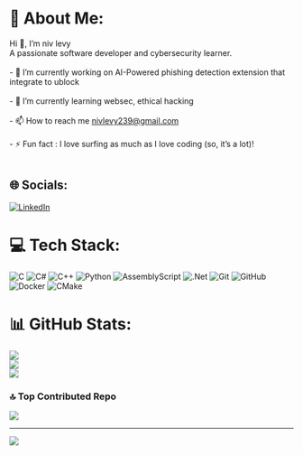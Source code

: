 # 💫 About Me:
Hi 👋, I’m niv levy<br>A passionate software developer and cybersecurity learner.<br><br>- 🔭 I’m currently working on AI-Powered phishing detection extension that integrate to ublock <br><br>- 🌱 I’m currently learning websec, ethical hacking <br><br>- 📫 How to reach me nivlevy239@gmail.com<br><br>- ⚡ Fun fact : I love surfing as much as I love coding (so, it’s a lot)!<br><br>


## 🌐 Socials:
[![LinkedIn](https://img.shields.io/badge/LinkedIn-%230077B5.svg?logo=linkedin&logoColor=white)](https://linkedin.com/in/www.linkedin.com/in/niv-levy-) 

# 💻 Tech Stack:
![C](https://img.shields.io/badge/c-%2300599C.svg?style=flat&logo=c&logoColor=white) ![C#](https://img.shields.io/badge/c%23-%23239120.svg?style=flat&logo=csharp&logoColor=white) ![C++](https://img.shields.io/badge/c++-%2300599C.svg?style=flat&logo=c%2B%2B&logoColor=white) ![Python](https://img.shields.io/badge/python-3670A0?style=flat&logo=python&logoColor=ffdd54) ![AssemblyScript](https://img.shields.io/badge/assembly%20script-%23000000.svg?style=flat&logo=assemblyscript&logoColor=white) ![.Net](https://img.shields.io/badge/.NET-5C2D91?style=flat&logo=.net&logoColor=white) ![Git](https://img.shields.io/badge/git-%23F05033.svg?style=flat&logo=git&logoColor=white) ![GitHub](https://img.shields.io/badge/github-%23121011.svg?style=flat&logo=github&logoColor=white) ![Docker](https://img.shields.io/badge/docker-%230db7ed.svg?style=flat&logo=docker&logoColor=white) ![CMake](https://img.shields.io/badge/CMake-%23008FBA.svg?style=flat&logo=cmake&logoColor=white)
# 📊 GitHub Stats:
![](https://github-readme-stats.vercel.app/api?username=nivlevyy&theme=blueberry_border=false&include_all_commits=true&count_private=true)<br/>
![](https://github-readme-streak-stats.herokuapp.com/?user=nivlevyy&theme=blueberry_border=false)<br/>
![](https://github-readme-stats.vercel.app/api/top-langs/?username=nivlevyy&theme=blueberry_border=false&include_all_commits=true&count_private=true&layout=compact)

### 🔝 Top Contributed Repo
![](https://github-contributor-stats.vercel.app/api?username=nivlevyy&limit=5&theme=blueberry&combine_all_yearly_contributions=true)

---
[![](https://visitcount.itsvg.in/api?id=nivlevyy&icon=0&color=0)](https://visitcount.itsvg.in)

<!-- Proudly created with GPRM ( https://gprm.itsvg.in ) -->
